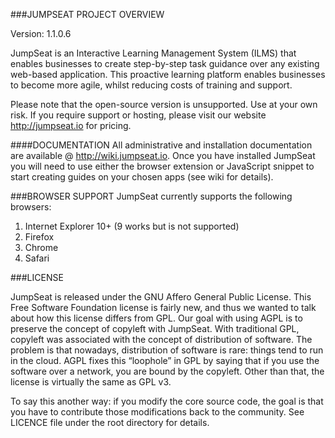 ###JUMPSEAT PROJECT OVERVIEW

Version: 1.1.0.6

JumpSeat is an Interactive Learning Management System (ILMS) that enables businesses to create step-by-step
task guidance over any existing web-based application. This proactive learning platform enables businesses to become more agile,
whilst reducing costs of training and support.

Please note that the open-source version is unsupported. Use at your own risk. If you require support or hosting, please
visit our website http://jumpseat.io for pricing.

####DOCUMENTATION
All administrative and installation documentation are available @ http://wiki.jumpseat.io. Once you have installed JumpSeat
you will need to use either the browser extension or JavaScript snippet to start creating guides on your chosen apps (see wiki for details).

###BROWSER SUPPORT
JumpSeat currently supports the following browsers:

 1. Internet Explorer 10+ (9 works but is not supported)
 2. Firefox
 3. Chrome
 4. Safari

###LICENSE

JumpSeat is released under the GNU Affero General Public License. This Free Software Foundation license is fairly new, and thus we wanted to talk about how this license differs from GPL.
Our goal with using AGPL is to preserve the concept of copyleft with JumpSeat. With traditional GPL, copyleft was associated with the concept of distribution of software.  The problem is that nowadays,
distribution of software is rare: things tend to run in the cloud. AGPL fixes this “loophole” in GPL by saying that if you use the software over a network, you are bound by the copyleft.
Other than that, the license is virtually the same as GPL v3.

To say this another way: if you modify the core source code, the goal is that you have to contribute those modifications back to the community.
See LICENCE file under the root directory for details.
